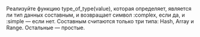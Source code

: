 Реализуйте функцию type_of_type(value), которая определяет, является ли тип данных составным, и возвращает символ :complex, если да, и :simple — если нет. Составным считаются только три типа: Hash, Array и Range. Остальные — простые.
